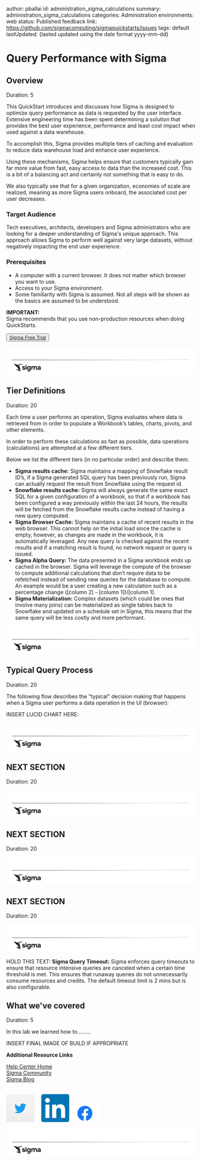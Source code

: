 author: pballai
id: administration_sigma_calculations
summary: administration_sigma_calculations
categories: Administration
environments: web
status: Published
feedback link: https://github.com/sigmacomputing/sigmaquickstarts/issues
tags: default
lastUpdated: {lasted updated using the date format yyyy-mm-dd}

# Query Performance with Sigma


## Overview 
Duration: 5 

This QuickStart introduces and discusses how Sigma is designed to optimize query performance as data is requested by the user interface. Extensive engineering time has been spent determining a solution that provides the best user experience, performance and least cost impact when used against a data warehouse. 

To accomplish this, Sigma provides multiple tiers of caching and evaluation to reduce data warehouse load and enhance user experience. 

Using these mechanisms, Sigma helps ensure that customers typically gain far more value from fast, easy access to data than the increased cost. This is a bit of a balancing act and certainly not something that is easy to do.

We also typically see that for a given organization, economies of scale are realized, meaning as more Sigma users onboard, the associated cost per user decreases.

 ### Target Audience
Tech executives, architects, developers and Sigma administrators who are looking for a deeper understanding of Sigma's unique approach. This approach allows Sigma to perform well against very large datasets, without negatively impacting the end user experience. 

### Prerequisites

<ul>
  <li>A computer with a current browser. It does not matter which browser you want to use.</li>
  <li>Access to your Sigma environment.</li>
  <li>Some familiarity with Sigma is assumed. Not all steps will be shown as the basics are assumed to be understood.</li>
</ul>

<aside class="postive">
<strong>IMPORTANT:</strong><br> Sigma recommends that you use non-production resources when doing QuickStarts.
</aside>

<button>[Sigma Free Trial](https://www.sigmacomputing.com/free-trial/)</button>
  
![Footer](assets/sigma_footer.png)
<!-- END OF SECTION-->

## Tier Definitions
Duration: 20

Each time a user performs an operation, Sigma evaluates where data is retrieved from in order to populate a Workbook’s tables, charts, pivots, and other elements. 

In order to perform these calculations as fast as possible, data operations (calculations) are attempted at a few different tiers. 

Below we list the different tiers (in no particular order) and describe them.

 <ul>
      <li><strong>Sigma results cache:</strong> Sigma maintains a mapping of Snowflake result ID’s, if a Sigma generated SQL query has been previously run, Sigma can actually request the result from Snowflake using the request id.</li>
      <li><strong>Snowflake results cache:</strong> Sigma will always generate the same exact SQL for a given configuration of a workbook, so that if a workbook has been configured a way previously within the last 24 hours, the results will be fetched from the Snowflake results cache instead of having a new query computed. </li>
      <li><strong>Sigma Browser Cache:</strong> Sigma maintains a cache of recent results in the web browser. This cannot help on the initial load since the cache is empty, however, as changes are made in the workbook, it is automatically leveraged. Any new query is checked against the recent results and if a matching result is found, no network request or query is issued.</li>
      <li><strong>Sigma Alpha Query:</strong> The data presented in a Sigma workbook ends up cached in the browser. Sigma will leverage the compute of the browser to compute additional calculations that don’t require data to be refetched instead of sending new queries for the database to compute. An example would be a user creating a new calculation such as a percentage change ([column 2] - [column 1])/[column 1]. </li>
      <li><strong>Sigma Materialization:</strong> Complex datasets (which could be ones that involve many joins) can be materialized as single tables back to Snowflake and updated on a schedule set in Sigma, this means that the same query will be less costly and more performant.</li>
</ul>

![Footer](assets/sigma_footer.png)
<!-- END OF SECTION-->

## Typical Query Process
Duration: 20

The following flow describes the "typical" decision making that happens when a Sigma user performs a data operation in the UI (browser):


INSERT LUCID CHART HERE:




![Footer](assets/sigma_footer.png)
<!-- END OF SECTION-->

## **NEXT SECTION**
Duration: 20

![Footer](assets/sigma_footer.png)
<!-- END OF SECTION-->

## **NEXT SECTION**
Duration: 20

![Footer](assets/sigma_footer.png)
<!-- END OF SECTION-->

## **NEXT SECTION**
Duration: 20

![Footer](assets/sigma_footer.png)
<!-- END OF SECTION-->

HOLD THIS TEXT:
  <strong>Sigma Query Timeout:</strong> Sigma enforces query timeouts to ensure that resource intensive queries are canceled when a certain time threshold is met. This ensures that runaway queries do not unnecessarily consume resources and credits. The default timeout limit is 2 mins but is also configurable.

## What we've covered
Duration: 5

In this lab we learned how to.........

INSERT FINAL IMAGE OF BUILD IF APPROPRIATE

<!-- THE FOLLOWING ADDITIONAL RESOURCES IS REQUIRED AS IS FOR ALL QUICKSTARTS -->
**Additional Resource Links**

[Help Center Home](https://help.sigmacomputing.com/hc/en-us)<br>
[Sigma Community](https://community.sigmacomputing.com/)<br>
[Sigma Blog](https://www.sigmacomputing.com/blog/)<br>
<br>

[<img src="./assets/twitter.jpeg" width="75"/>](https://twitter.com/sigmacomputing)&emsp;
[<img src="./assets/linkedin.png" width="75"/>](https://www.linkedin.com/company/sigmacomputing)
[<img src="./assets/facebook.png" width="75"/>](https://www.facebook.com/sigmacomputing)

![Footer](assets/sigma_footer.png)
<!-- END OF WHAT WE COVERED -->
<!-- END OF QUICKSTART -->
